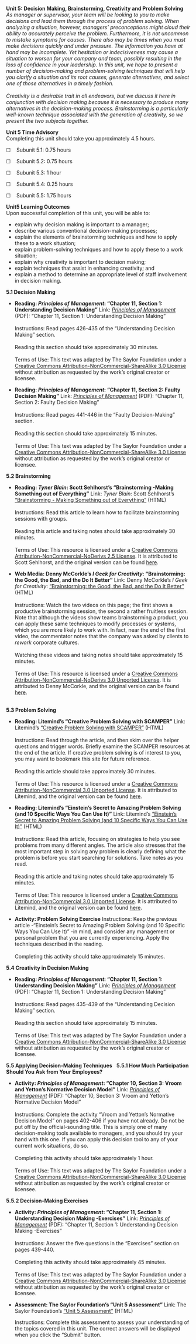 **Unit 5: Decision Making, Brainstorming, Creativity and Problem
Solving** <span id="5"></span> 
*As manager or supervisor, your team will be looking to you to make
decisions and lead them through the process of problem solving. When
analyzing a situation, however, managers’ preconceptions might cloud
their ability to accurately perceive the problem. Furthermore, it is not
uncommon to mistake symptoms for causes. There also may be times when
you must make decisions quickly and under pressure. The information you
have at hand may be incomplete. Yet hesitation or indecisiveness may
cause a situation to worsen for your company and team, possibly
resulting in the loss of confidence in your leadership. In this unit, we
hope to present a number of decision-making and problem-solving
techniques that will help you clarify a situation and its root causes,
generate alternatives, and select one of those alternatives in a timely
fashion.*  
    
 *Creativity is a desirable trait in all endeavors, but we discuss it
here in conjunction with decision making because it is necessary to
produce many alternatives in the decision-making process. Brainstorming
is a particularly well-known technique associated with the generation of
creativity, so we present the two subjects together.*

**Unit 5 Time Advisory**  
Completing this unit should take you approximately 4.5 hours.  
  
 ☐    Subunit 5.1: 0.75 hours  
  
 ☐    Subunit 5.2: 0.75 hours  
  
 ☐    Subunit 5.3: 1 hour  
  
 ☐    Subunit 5.4: 0.25 hours  
  
 ☐    Subunit 5.5: 1.75 hours

**Unit5 Learning Outcomes**  
Upon successful completion of this unit, you will be able to:
-   explain why decision making is important to a manager;
-   describe various conventional decision-making processes;
-   explain the elements of brainstorming techniques and how to apply
    these to a work situation;
-   explain problem-solving techniques and how to apply these to a work
    situation;
-   explain why creativity is important to decision making;
-   explain techniques that assist in enhancing creativity; and
-   explain a method to determine an appropriate level of staff
    involvement in decision making.

**5.1 Decision Making** <span id="5.1"></span> 
-   **Reading: *Principles of Management*: “Chapter 11, Section 1:
    Understanding Decision Making”**
    Link: *[Principles of
    Management](https://resources.saylor.org/archived/textbooks/Principles%20of%20Management.pdf)*
    (PDF): “Chapter 11, Section 1: Understanding Decision Making”  
        
     Instructions: Read pages 426-435 of the “Understanding Decision
    Making” section.  
        
     Reading this section should take approximately 30 minutes.  
        
     Terms of Use: This text was adapted by The Saylor Foundation under
    a [Creative Commons Attribution-NonCommercial-ShareAlike 3.0
    License](http://creativecommons.org/licenses/by-nc-sa/3.0/) without
    attribution as requested by the work’s original creator or licensee.

-   **Reading: *Principles of Management*: “Chapter 11, Section 2:
    Faulty Decision Making”**
    Link: *[Principles of
    Management](https://resources.saylor.org/archived/textbooks/Principles%20of%20Management.pdf)*
    (PDF): “Chapter 11, Section 2: Faulty Decision Making”  
        
     Instructions: Read pages 441-446 in the “Faulty Decision-Making”
    section.  
        
     Reading this section should take approximately 15 minutes.  
        
     Terms of Use: This text was adapted by The Saylor Foundation under
    a [Creative Commons Attribution-NonCommercial-ShareAlike 3.0
    License](http://creativecommons.org/licenses/by-nc-sa/3.0/) without
    attribution as requested by the work’s original creator or licensee.

**5.2 Brainstorming** <span id="5.2"></span> 
-   **Reading: *Tyner Blain*: Scott Sehlhorst’s “Brainstorming -Making
    Something out of Everything”**
    Link: *Tyner Blain*: Scott Sehlhorst’s [“Brainstorming - Making
    Something out of
    Everything”](http://tynerblain.com/blog/2006/01/17/brainstorming-making-something-out-of-everything/)
    (HTML)  
        
     Instructions: Read this article to learn how to facilitate
    brainstorming sessions with groups.  
        
     Reading this article and taking notes should take approximately 30
    minutes.  
        
     Terms of Use: This resource is licensed under a [Creative Commons
    Attribution-NonCommercial-NoDerivs 2.5
    License](http://creativecommons.org/licenses/by-nc-nd/2.5/). It is
    attributed to Scott Sehlhorst, and the original version can be found
    [here](http://tynerblain.com/blog/2006/01/17/brainstorming-making-something-out-of-everything/).

-   **Web Media: Denny McCorkle’s *I Geek for Creativity*:
    “Brainstorming: the Good, the Bad, and the Do It Better”**
    Link: Denny McCorkle’s *I Geek for Creativity*: [“Brainstorming: the
    Good, the Bad, and the Do It
    Better”](http://igeekforcreativity.com/2010/02/07/brainstorming-the-good-the-bad-and-the-do-it-better/)
    (HTML)  
        
     Instructions: Watch the two videos on this page; the first shows a
    productive brainstorming session, the second a rather fruitless
    session. Note that although the videos show teams brainstorming a
    product, you can apply these same techniques to modify processes or
    systems, which you are more likely to work with. In fact, near the
    end of the first video, the commentator notes that the company was
    asked by clients to *rework* corporate cultures.  
        
     Watching these videos and taking notes should take approximately 15
    minutes.  
        
     Terms of Use: This resource is licensed under a [Creative Commons
    Attribution-NonCommercial-NoDerivs 3.0 Unported
    License](http://creativecommons.org/licenses/by-nc-nd/3.0/deed.en_US).
    It is attributed to Denny McCorkle, and the original version can be
    found
    [here](http://igeekforcreativity.com/2010/02/07/brainstorming-the-good-the-bad-and-the-do-it-better/).  
      

**5.3 Problem Solving** <span id="5.3"></span> 
-   **Reading: Litemind’s “Creative Problem Solving with SCAMPER”**
    Link: Litemind’s [“Creative Problem Solving with
    SCAMPER”](http://litemind.com/scamper/) (HTML)  
        
     Instructions: Read through the article, and then skim over the
    helper questions and trigger words. Briefly examine the SCAMPER
    resources at the end of the article. If creative problem solving is
    of interest to you, you may want to bookmark this site for future
    reference.  
        
     Reading this article should take approximately 30 minutes.  
        
     Terms of Use: This resource is licensed under a [Creative Commons
    Attribution-NonCommercial 3.0 Unported
    License](http://creativecommons.org/licenses/by-nc/3.0/). It is
    attributed to Litemind, and the original version can be found
    [here](http://litemind.com/scamper/).

-   **Reading: Litemind’s “Einstein’s Secret to Amazing Problem Solving
    (and 10 Specific Ways You Can Use It)”**
    Link: Litemind’s [“Einstein’s Secret to Amazing Problem Solving (and
    10 Specific Ways You Can Use
    It)”](http://litemind.com/problem-definition/) (HTML)  
        
     Instructions: Read this article, focusing on strategies to help you
    see problems from many different angles. The article also stresses
    that the most important step in solving any problem is clearly
    defining what the problem is before you start searching for
    solutions. Take notes as you read.  
        
     Reading this article and taking notes should take approximately 15
    minutes.  
        
     Terms of Use: This resource is licensed under a [Creative Commons
    Attribution-NonCommercial 3.0 Unported
    License](http://creativecommons.org/licenses/by-nc/3.0/). It is
    attributed to Litemind, and the original version can be found
    [here](http://litemind.com/problem-definition/).

-   **Activity: Problem Solving Exercise**
    Instructions: Keep the previous article -“Einstein’s Secret to
    Amazing Problem Solving (and 10 Specific Ways You Can Use It)” -in
    mind, and consider any management or personal problem that you are
    currently experiencing. Apply the techniques described in the
    reading.  
        
     Completing this activity should take approximately 15 minutes.

**5.4 Creativity in Decision Making** <span id="5.4"></span> 
-   **Reading: *Principles of Management*: “Chapter 11, Section 1:
    Understanding Decision Making”**
    Link: *[Principles of
    Management](https://resources.saylor.org/archived/textbooks/Principles%20of%20Management.pdf)*
    (PDF): “Chapter 11, Section 1: Understanding Decision Making”  
        
     Instructions: Read pages 435-439 of the “Understanding Decision
    Making” section.  
        
     Reading this section should take approximately 15 minutes.  
        
     Terms of Use: This text was adapted by The Saylor Foundation under
    a [Creative Commons Attribution-NonCommercial-ShareAlike 3.0
    License](http://creativecommons.org/licenses/by-nc-sa/3.0/) without
    attribution as requested by the work’s original creator or licensee.

**5.5 Applying Decision-Making Techniques** <span id="5.5"></span> 
**5.5.1 How Much Participation Should You Ask from Your Employees?**
<span id="5.5.1"></span> 
-   **Activity: *Principles of Management*: “Chapter 10, Section 3:
    Vroom and Yetton’s Normative Decision Model”**
    Link: *[Principles of
    Management](https://resources.saylor.org/archived/textbooks/Principles%20of%20Management.pdf)*
    (PDF): “Chapter 10, Section 3: Vroom and Yetton’s Normative Decision
    Model”  
        
     Instructions: Complete the activity “Vroom and Yetton’s Normative
    Decision Model” on pages 402-406 if you have not already. Do not be
    put off by the official-sounding title. This is simply one of many
    decision-making tools available to managers, and you should try your
    hand with this one. If you can apply this decision tool to any of
    your current work situations, do so.  
        
     Completing this activity should take approximately 1 hour.  
        
     Terms of Use: This text was adapted by The Saylor Foundation under
    a [Creative Commons Attribution-NonCommercial-ShareAlike 3.0
    License](http://creativecommons.org/licenses/by-nc-sa/3.0/) without
    attribution as requested by the work’s original creator or licensee.

**5.5.2 Decision-Making Exercises** <span id="5.5.2"></span> 
-   **Activity: *Principles of Management*: “Chapter 11, Section 1:
    Understanding Decision Making -Exercises”**
    Link: *[Principles of
    Management](https://resources.saylor.org/archived/textbooks/Principles%20of%20Management.pdf)*
    (PDF): “Chapter 11, Section 1: Understanding Decision
    Making -Exercises”  
        
     Instructions: Answer the five questions in the “Exercises” section
    on pages 439-440.  
        
     Completing this activity should take approximately 45 minutes.  
        
     Terms of Use: This text was adapted by The Saylor Foundation under
    a [Creative Commons Attribution-NonCommercial-ShareAlike 3.0
    License](http://creativecommons.org/licenses/by-nc-sa/3.0/) without
    attribution as requested by the work’s original creator or licensee.

-   **Assessment: The Saylor Foundation’s “Unit 5 Assessment”**
    Link: The Saylor Foundation’s [“Unit 5
    Assessment”](http://school.saylor.org/mod/quiz/view.php?id=1708) (HTML)  
      
     Instructions: Complete this assessment to assess your understanding
    of the topics covered in this unit. The correct answers will be
    displayed when you click the “Submit” button.


